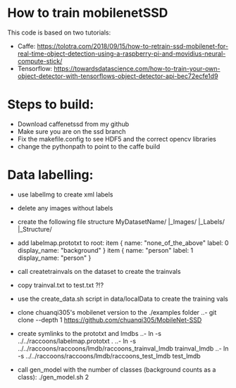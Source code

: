 # How to train mobilenetSSD

This code is based on two tutorials:
- Caffe: https://tolotra.com/2018/09/15/how-to-retrain-ssd-mobilenet-for-real-time-object-detection-using-a-raspberry-pi-and-movidius-neural-compute-stick/
- Tensorflow: https://towardsdatascience.com/how-to-train-your-own-object-detector-with-tensorflows-object-detector-api-bec72ecfe1d9

# Steps to build:
- Download caffenetssd from my github
- Make sure you are on the ssd branch
- Fix the makefile.config to see HDF5 and the correct opencv libraries
- change the pythonpath to point to the caffe build

# Data labelling:
- use labelImg to create xml labels
- delete any images without labels
- create the following file structure
MyDatasetName/
        |_Images/
        |_Labels/
        |_Structure/ 
- add labelmap.prototxt to root:
item {
  name: "none_of_the_above"
  label: 0
  display_name: "background"
}
item {
  name: "person"
  label: 1
  display_name: "person"
} 
- call createtrainvals on the dataset to create the trainvals
- copy trainval.txt to test.txt ?!?
- use the create_data.sh script in data/localData to create the training vals
- clone chuanqi305's mobilenet version to the ./examples folder
..- git clone --depth 1 https://github.com/chuanqi305/MobileNet-SSD

- create symlinks to the prototxt  and lmdbs
..- ln -s ../../raccoons/labelmap.prototxt .
..- ln -s ../../raccoons/raccoons/lmdb/raccoons_trainval_lmdb trainval_lmdb
..- ln -s ../../raccoons/raccoons/lmdb/raccoons_test_lmdb test_lmdb
- call gen_model with the number of classes (background counts as a class): ./gen_model.sh 2
